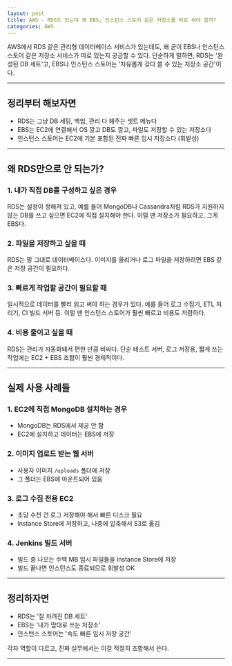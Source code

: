 ```yaml
---
layout: post
title: AWS - RDS도 있는데 왜 EBS, 인스턴스 스토어 같은 저장소를 따로 써야 할까?
categories: AWS
---
```



AWS에서 RDS 같은 관리형 데이터베이스 서비스가 있는데도, 왜 굳이 EBS나 인스턴스 스토어 같은 저장소 서비스가 따로 있는지 궁금할 수 있다. 단순하게 말하면, RDS는 '완성된 DB 세트'고, EBS나 인스턴스 스토어는 '자유롭게 갖다 쓸 수 있는 저장소 공간'이다.

---

## 정리부터 해보자면

* RDS는 그냥 DB 세팅, 백업, 관리 다 해주는 셋트 메뉴다
* EBS는 EC2에 연결해서 OS 깔고 DB도 깔고, 파일도 저장할 수 있는 저장소다
* 인스턴스 스토어는 EC2에 기본 포함된 진짜 빠른 임시 저장소다 (휘발성)

---

## 왜 RDS만으로 안 되는가?

### 1. 내가 직접 DB를 구성하고 싶은 경우

RDS는 설정이 정해져 있고, 예를 들어 MongoDB나 Cassandra처럼 RDS가 지원하지 않는 DB를 쓰고 싶으면 EC2에 직접 설치해야 한다. 이럴 땐 저장소가 필요하고, 그게 EBS다.

### 2. 파일을 저장하고 싶을 때

RDS는 말 그대로 데이터베이스다. 이미지를 올리거나 로그 파일을 저장하려면 EBS 같은 저장 공간이 필요하다.

### 3. 빠르게 작업할 공간이 필요할 때

일시적으로 데이터를 빨리 읽고 써야 하는 경우가 있다. 예를 들어 로그 수집기, ETL 처리기, CI 빌드 서버 등. 이럴 땐 인스턴스 스토어가 훨씬 빠르고 비용도 저렴하다.

### 4. 비용 줄이고 싶을 때

RDS는 관리가 자동화돼서 편한 만큼 비싸다. 단순 테스트 서버, 로그 저장용, 짧게 쓰는 작업에는 EC2 + EBS 조합이 훨씬 경제적이다.

---

## 실제 사용 사례들

### 1. EC2에 직접 MongoDB 설치하는 경우

* MongoDB는 RDS에서 제공 안 함
* EC2에 설치하고 데이터는 EBS에 저장

### 2. 이미지 업로드 받는 웹 서버

* 사용자 이미지 `/uploads` 폴더에 저장
* 그 폴더는 EBS에 마운트되어 있음

### 3. 로그 수집 전용 EC2

* 초당 수천 건 로그 저장해야 해서 빠른 디스크 필요
* Instance Store에 저장하고, 나중에 압축해서 S3로 옮김

### 4. Jenkins 빌드 서버

* 빌드 중 나오는 수백 MB 임시 파일들을 Instance Store에 저장
* 빌드 끝나면 인스턴스도 종료되므로 휘발성 OK

---

## 정리하자면

* RDS는 '잘 차려진 DB 세트'
* EBS는 '내가 맘대로 쓰는 저장소'
* 인스턴스 스토어는 '속도 빠른 임시 저장 공간'

각자 역할이 다르고, 진짜 실무에서는 이걸 적절히 조합해서 쓴다.

---
